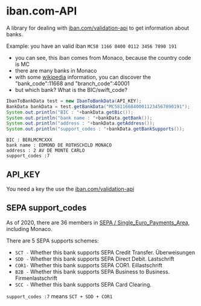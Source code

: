 # iban.com-API

A library for dealing with [iban.com/validation-api](https://www.iban.com/validation-api) to get information about banks.

Example: you have an valid iban `MC58 1166 8400 0112 3456 7890 191`
* you can see, this iban comes from Monaco, because the country code is MC
* there are many banks in Monaco 
* with some [wikipedia](https://en.wikipedia.org/wiki/International_Bank_Account_Number) information, you can discover the "bank_code":11668 and "branch_code":40001
* but which bank? What is the BIC/swift_code?

```java
IbanToBankData test = new IbanToBankData(API_KEY);
BankData bankData = test.getBankData("MC5811668400011234567890191");
System.out.println("BIC : "+bankData.getBic());
System.out.println("bank name : "+bankData.getBank());
System.out.println("address : "+bankData.getAddress());
System.out.println("support_codes : "+bankData.getBankSupports());
```

```
BIC : BERLMCMCXXX
bank name : EDMOND DE ROTHSCHILD MONACO
address : 2 AV DE MONTE CARLO
support_codes :7
```

## API_KEY

You need a key the use the [iban.com/validation-api](https://www.iban.com/validation-api)

## SEPA support_codes

As of 2020, there are 36 members in [SEPA / Single_Euro_Payments_Area](https://en.wikipedia.org/wiki/Single_Euro_Payments_Area), including Monaco.

There are 5 SEPA supports schemes:
* `SCT -` Whether this bank supports SEPA Credit Transfer.      Überweisungen
* `SDD -` Whether this bank supports SEPA Direct Debit.         Lastschrift 
* `COR1-` Whether this bank supports SEPA COR1.                 Eillastschrift  
* `B2B -` Whether this bank supports SEPA Business to Business. Firmenlastschrift 
* `SCC -` Whether this bank supports SEPA Card Clearing.

`support_codes :7` means `SCT + SDD + COR1`
